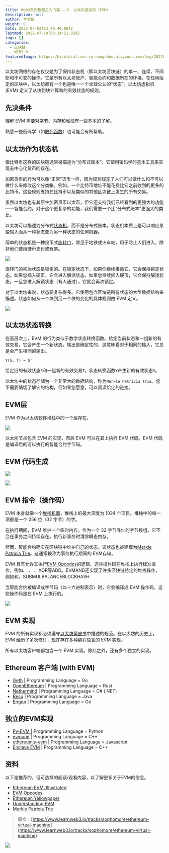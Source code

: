 ```yaml
---
title: Web3系列教程之入门篇---5. 以太坊虚拟机（EVM）
description: null
author: 李留白
weight: 0
date: 2022-07-03T13:49:40.864Z
lastmod: 2022-07-10T06:34:21.829Z
tags: []
categories:
  - 区块链
  - WEB3.0
featuredImage: https://hicoldcat.oss-cn-hangzhou.aliyuncs.com/img/20220703215340.png
---
```


以太坊网络的存在仅仅是为了保持状态机（即以太坊区块链）的单一、连续、不间断和不可变的操作。它是所有以太坊账户、智能合约和数据所在的环境。在任何给定的区块中，以太坊都有一个也是唯一一个全球公认的“状态”。以太坊虚拟机 (EVM) 定义了从块到块计算新的有效状态的规则。

## 先决条件

理解 EVM 需要对[字节](https://en.wikipedia.org/wiki/Byte)、[内存](https://en.wikipedia.org/wiki/Computer_memory)和[堆栈](https://en.wikipedia.org/wiki/Stack_(abstract_data_type))有一些基本的了解。

熟悉一些密码学（如[散列函数](https://en.wikipedia.org/wiki/Cryptographic_hash_function)）也可能会有所帮助。

## 以太坊作为状态机

像比特币这样的区块链通常被描述为“分布式账本”，它使用密码学的基本工具来实现去中心化货币的存在。

加密货币的行为可以像“正常”货币一样，因为规则规定了人们可以做什么和不可以做什么来修改这个分类帐。例如，一个比特币地址不能花费比它之前收到的更多的比特币。这些规则支持在比特币以及类似的其他区块链上发生的所有交易。

虽然以太坊也有其原生加密货币以太币，但它还支持我们已经看到的更强大的功能——智能合约。对于这个更复杂的功能，我们需要一个比“分布式账本”更强大的类比。

以太坊可以描述为分布式[状态机](https://en.wikipedia.org/wiki/Finite-state_machine)，而不是分布式账本。状态机本质上是可以响应某些输入而从一种状态变为另一种状态的任何机器。

简单的状态机是一种投币式[旋转门](https://i.imgur.com/Uh7m6jN.png)，常见于地铁或火车站，用于防止人们进入，除非他们使用硬币支付或有票。

![](https://hicoldcat.oss-cn-hangzhou.aliyuncs.com/img/20220703213837.png)

旋转门的初始状态是锁定的。在锁定状态下，如果你继续推动它，它会保持锁定状态。如果您插入硬币，它会进入解锁状态。如果您继续插入硬币，它会保持解锁状态。一旦您进入解锁状态（有人通过），它就会再次锁定。

对于以太坊来说，状态要复杂得多。它使用包含区块链所有状态的大型数据结构来描述。状态如何从一个块到另一个块的变化的具体规则由 EVM 定义。

![](https://hicoldcat.oss-cn-hangzhou.aliyuncs.com/img/20220703213858.png)

## 以太坊状态转换

在高层次上，EVM 的行为类似于数学状态转换函数。给定当前状态和一组新的有效交易，它会产生一个新状态。输出是确定性的，这意味着对于相同的输入，它总是会产生相同的输出。

```
Y(S, T) = S'
```

给定旧的有效状态`S`和一组新的有效交易`T`，状态转换函数`Y`产生新的有效状态`S`。

以太坊中的状态存储为一个非常大的数据结构，称为`Merkle Patricia Trie`。您不需要确切了解它的结构，但如果您愿意，可以阅读给定的链接。

## EVM层

EVM 作为以太坊软件堆栈中的一个层存在。

![](https://hicoldcat.oss-cn-hangzhou.aliyuncs.com/img/20220703214107.png)

以太坊节点包含 EVM 的实现，然后 EVM 可以在其上执行 EVM 代码。EVM 代码是编译后的可以执行的智能合约字节码。

## EVM 代码生成

![](https://hicoldcat.oss-cn-hangzhou.aliyuncs.com/img/20220703214135.png)

![](https://hicoldcat.oss-cn-hangzhou.aliyuncs.com/img/20220703214151.png)

## EVM 指令（操作码）

EVM 本身就像一个[堆栈机器](https://en.wikipedia.org/wiki/Stack_machine)，堆栈上的最大深度为 1024 个项目。堆栈中的每一项都是一个 256 位（32 字节）的字。

在执行期间，EVM 维护一个临时内存，作为一个 32 字节寻址的字节数组，它不会在事务之间持续存在。执行新事务时清除瞬态内存。

然而，智能合约确实在区块链中维护自己的状态。该状态也被建模为[Merkle Patricia Trie](https://eth.wiki/en/fundamentals/patricia-tree)。这通常被称为事务执行期间的 EVM存储。

EVM 具有允许其执行[EVM Opcodes](https://ethereum.org/en/developers/docs/evm/opcodes/)的逻辑，这些操作码在堆栈上执行标准操作，例如、 、 、XOR等ADD。EVMAND还实现了许多区块链特定的堆栈操作，例如和。SUBMULBALANCEBLOCKHASH

当智能合约被编译成字节码（以十六进制表示）时，它会编译成 EVM 操作码。这些操作码是在 EVM 上执行的。

![](https://hicoldcat.oss-cn-hangzhou.aliyuncs.com/img/20220703214431.png)

## EVM 实现

EVM 的所有实现都必须遵守[以太坊黄皮书](https://ethereum.github.io/yellowpaper/paper.pdf)中描述的规范。在以太坊的历史上，EVM 经历了多次修订，现在存在多种编程语言的 EVM 实现。

所有以太坊客户端都包含一个 EVM 实现。除此之外，还有多个独立的实现。

## Ethereum 客户端 (with EVM)

- [Geth](https://geth.ethereum.org/) | Programming Language = Go
- [OpenEthereum](https://github.com/openethereum/openethereum) | Programming Language = Rust
- [Nethermind](https://nethermind.io/) | Programming Language = C# (.NET)
- [Besu](https://consensys.net/quorum/developers/) | Programming Language = Java
- [Erigon](https://github.com/ledgerwatch/erigon) | Programming Language = Go

## 独立的EVM实现

- [Py-EVM ](https://github.com/ethereum/py-evm)| Programming Language = Python
- [evmone](https://github.com/ethereum/evmone) | Programming Language = C++
- [ethereumjs-evm](https://github.com/ethereumjs/ethereumjs-monorepo) | Programming Language = Javascript
- [Enclave EVM](https://github.com/microsoft/eevm) | Programming Language = C++

## 资料

以下是推荐的，但可选择的阅读/观看内容，以了解更多关于EVM的信息。

- [Ethereum EVM: Illustrated](https://takenobu-hs.github.io/downloads/ethereum_evm_illustrated.pdf)
- [EVM Opcodes](https://www.ethervm.io/)
- [Ethereum Yellowpaper](https://ethereum.github.io/yellowpaper/paper.pdf)
- [Understanding EVM](https://www.youtube.com/watch?v=RxL_1AfV7N4)
- [Merkle Patricia Trie](https://www.youtube.com/watch?v=OxofT39TJgg)

> 原文：[https://www.learnweb3.io/tracks/sophomore/ethereum-virtual-machine](https://www.learnweb3.io/tracks/sophomore/ethereum-virtual-machine)

![](https://hicoldcat.oss-cn-hangzhou.aliyuncs.com/img/my.png)
